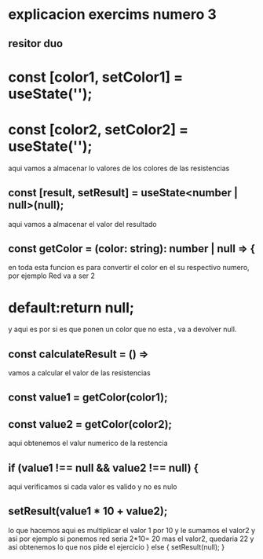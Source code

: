 # explicacion exercims numero 3
## resitor duo
#   const [color1, setColor1] = useState<string>('');
  # const [color2, setColor2] = useState<string>('');
  aqui vamos a almacenar lo valores de los colores de las resistencias 
##   const [result, setResult] = useState<number | null>(null);
aqui vamos a almacenar el valor del resultado

##   const getColor = (color: string): number | null => {
en toda esta funcion es para convertir el color en el su respectivo numero, por ejemplo Red va a ser 2

# default:return null;
y aqui es por si es que ponen un color que no esta , va a devolver null.

 ## const calculateResult = () => 
  vamos a calcular el valor de las resistencias

## const value1 = getColor(color1);
## const value2 = getColor(color2);
aqui obtenemos el valur numerico de la restencia 

## if (value1 !== null && value2 !== null) {
   aqui verificamos si cada valor es valido y no es nulo

      
## setResult(value1 * 10 + value2);
lo que hacemos aqui es multiplicar el valor 1 por 10 y le sumamos el valor2 y asi por ejemplo si ponemos red seria 2*10= 20 mas el valor2, quedaria 22 y asi obtenemos lo que nos pide el ejercicio
    } else {
      setResult(null);
    }
  

  